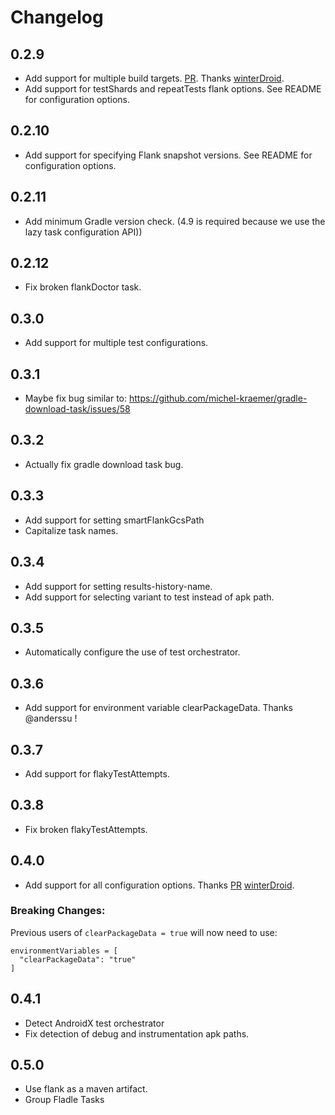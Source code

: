 # Changelog

## 0.2.9

* Add support for multiple build targets. [PR](https://github.com/runningcode/fladle/pull/9). Thanks [winterDroid](https://github.com/winterDroid).
* Add support for testShards and repeatTests flank options. See README for configuration options.

## 0.2.10

* Add support for specifying Flank snapshot versions. See README for configuration options.

## 0.2.11

* Add minimum Gradle version check. (4.9 is required because we use the lazy task configuration API))

## 0.2.12

* Fix broken flankDoctor task.

## 0.3.0

* Add support for multiple test configurations.

## 0.3.1

* Maybe fix bug similar to: https://github.com/michel-kraemer/gradle-download-task/issues/58

## 0.3.2

* Actually fix gradle download task bug.

## 0.3.3

* Add support for setting smartFlankGcsPath
* Capitalize task names.

## 0.3.4

* Add support for setting results-history-name.
* Add support for selecting variant to test instead of apk path.

## 0.3.5

* Automatically configure the use of test orchestrator.

## 0.3.6

* Add support for environment variable clearPackageData. Thanks @anderssu !

## 0.3.7

* Add support for flakyTestAttempts.

## 0.3.8

* Fix broken flakyTestAttempts.

## 0.4.0

* Add support for all configuration options. Thanks [PR](https://github.com/runningcode/fladle/pull/26/) [winterDroid](https://github.com/winterDroid).

### Breaking Changes:
Previous users of `clearPackageData = true` will now need to use:
```
environmentVariables = [
  "clearPackageData": "true"
]
```

## 0.4.1

* Detect AndroidX test orchestrator
* Fix detection of debug and instrumentation apk paths.

## 0.5.0

* Use flank as a maven artifact.
* Group Fladle Tasks
